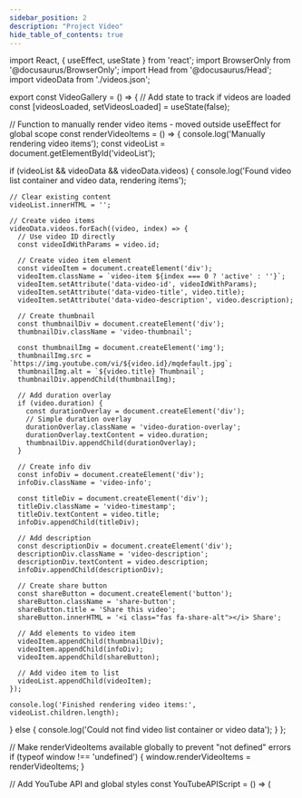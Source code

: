 ```yaml
---
sidebar_position: 2
description: "Project Video"
hide_table_of_contents: true
---
```


import React, { useEffect, useState } from 'react';
import BrowserOnly from '@docusaurus/BrowserOnly';
import Head from '@docusaurus/Head';
import videoData from './videos.json';

export const VideoGallery = () => {
// Add state to track if videos are loaded
const [videosLoaded, setVideosLoaded] = useState(false);

// Function to manually render video items - moved outside useEffect for global scope
const renderVideoItems = () => {
console.log('Manually rendering video items');
const videoList = document.getElementById('videoList');

if (videoList && videoData && videoData.videos) {
console.log('Found video list container and video data, rendering items');

    // Clear existing content
    videoList.innerHTML = '';

    // Create video items
    videoData.videos.forEach((video, index) => {
      // Use video ID directly
      const videoIdWithParams = video.id;

      // Create video item element
      const videoItem = document.createElement('div');
      videoItem.className = `video-item ${index === 0 ? 'active' : ''}`;
      videoItem.setAttribute('data-video-id', videoIdWithParams);
      videoItem.setAttribute('data-video-title', video.title);
      videoItem.setAttribute('data-video-description', video.description);

      // Create thumbnail
      const thumbnailDiv = document.createElement('div');
      thumbnailDiv.className = 'video-thumbnail';

      const thumbnailImg = document.createElement('img');
      thumbnailImg.src = `https://img.youtube.com/vi/${video.id}/mqdefault.jpg`;
      thumbnailImg.alt = `${video.title} Thumbnail`;
      thumbnailDiv.appendChild(thumbnailImg);

      // Add duration overlay
      if (video.duration) {
        const durationOverlay = document.createElement('div');
        // Simple duration overlay
        durationOverlay.className = 'video-duration-overlay';
        durationOverlay.textContent = video.duration;
        thumbnailDiv.appendChild(durationOverlay);
      }

      // Create info div
      const infoDiv = document.createElement('div');
      infoDiv.className = 'video-info';

      const titleDiv = document.createElement('div');
      titleDiv.className = 'video-timestamp';
      titleDiv.textContent = video.title;
      infoDiv.appendChild(titleDiv);

      // Add description
      const descriptionDiv = document.createElement('div');
      descriptionDiv.className = 'video-description';
      descriptionDiv.textContent = video.description;
      infoDiv.appendChild(descriptionDiv);

      // Create share button
      const shareButton = document.createElement('button');
      shareButton.className = 'share-button';
      shareButton.title = 'Share this video';
      shareButton.innerHTML = '<i class="fas fa-share-alt"></i> Share';

      // Add elements to video item
      videoItem.appendChild(thumbnailDiv);
      videoItem.appendChild(infoDiv);
      videoItem.appendChild(shareButton);

      // Add video item to list
      videoList.appendChild(videoItem);
    });

    console.log('Finished rendering video items:', videoList.children.length);

} else {
console.log('Could not find video list container or video data');
}
};

// Make renderVideoItems available globally to prevent "not defined" errors
if (typeof window !== 'undefined') {
window.renderVideoItems = renderVideoItems;
}

// Add YouTube API and global styles
const YouTubeAPIScript = () => (

<Head>
<script src="https://www.youtube.com/iframe_api" />
<link rel="stylesheet" href="https://cdnjs.cloudflare.com/ajax/libs/font-awesome/5.15.4/css/all.min.css" />
<style>{`
/* Global container styles with high specificity - excluding footer */
html body .container.padding-top--md.padding-bottom--lg:not(.footer),
html body #__docusaurus .container.padding-top--md.padding-bottom--lg:not(.footer),
html body div.container.padding-top--md.padding-bottom--lg:not(.footer),
html body #__docusaurus div.container.padding-top--md.padding-bottom--lg:not(.footer),
html[data-theme] body .container.padding-top--md.padding-bottom--lg:not(.footer),
html[data-theme] body #__docusaurus .container.padding-top--md.padding-bottom--lg:not(.footer),
html[data-theme] body div.container.padding-top--md.padding-bottom--lg:not(.footer),
html[data-theme] body #__docusaurus div.container.padding-top--md.padding-bottom--lg:not(.footer),
.container.padding-top--md.padding-bottom--lg:not(.footer),
div.container.padding-top--md.padding-bottom--lg:not(.footer) {
  width: 100vw !important;
  max-width: 100vw !important;
  margin-left: 0 !important;
  margin-right: 0 !important;
  padding: 0 !important;
  box-sizing: border-box !important;
  display: flex !important;
  justify-content: center !important;
  align-items: flex-start !important;
}

/_ Ensure footer is properly styled _/
.footer {
width: 100% !important;
max-width: 100% !important;
margin: 0 !important;
padding: 2rem 1rem !important;
box-sizing: border-box !important;
display: block !important;
}

/_ Additional container styles for all media queries - excluding footer _/
@media all {
.container:not(.footer),
div.container:not(.footer),
main.container:not(.footer),
.container.padding-top--md.padding-bottom--lg:not(.footer),
div.container.padding-top--md.padding-bottom--lg:not(.footer), #**docusaurus .container:not(.footer), #**docusaurus div.container:not(.footer) {
width: 100vw !important;
max-width: 100vw !important;
margin-left: 0 !important;
margin-right: 0 !important;
padding: 0 !important;
box-sizing: border-box !important;
}

/_ Ensure footer row is properly styled _/
.footer .row {
display: flex !important;
flex-wrap: wrap !important;
width: 100% !important;
margin: 0 !important;
justify-content: space-between !important;
}

/_ Ensure footer columns are properly styled _/
.footer .footer\_\_col {
flex: 1 0 200px !important;
margin-bottom: 1rem !important;
padding: 0 1rem !important;
}
}
`}</style>

</Head>
);

// Add a separate useEffect to ensure video list is rendered
useEffect(() => {
console.log('VideoGallery component mounted');

// Apply container styles immediately - excluding footer
const applyContainerStyles = () => {
console.log('Applying container styles immediately');
const containers = document.querySelectorAll('.container:not(.footer), [class*="container"]:not(.footer), div.container:not(.footer), main.container:not(.footer), .container.padding-top--md.padding-bottom--lg:not(.footer)');

containers.forEach(container => {
// Skip footer containers
if (container.classList.contains('footer') || container.closest('.footer')) {
console.log('Skipping footer container');
return;
}

// Apply all necessary styles with !important
container.style.setProperty('margin-left', '0', 'important');
container.style.setProperty('margin-right', '0', 'important');
container.style.setProperty('margin', '0', 'important');
container.style.setProperty('padding-left', '0', 'important');
container.style.setProperty('padding-right', '0', 'important');
container.style.setProperty('padding', '0', 'important');
container.style.setProperty('max-width', '100vw', 'important');
container.style.setProperty('width', '100vw', 'important');
container.style.setProperty('box-sizing', 'border-box', 'important');
});

// Also add a global style element - excluding footer
const styleEl = document.createElement('style');
styleEl.innerHTML =
"@media all {" +
" html body .container:not(.footer), " +
" html body div.container:not(.footer), " +
" html body main.container:not(.footer), " +
" html[data-theme] body .container:not(.footer), " +
" html[data-theme] body div.container:not(.footer), " +
" html[data-theme] body main.container:not(.footer), " +
" #**docusaurus .container:not(.footer), " +
" #**docusaurus div.container:not(.footer), " +
" #**docusaurus main.container:not(.footer) {" +
" width: 100vw !important;" +
" max-width: 100vw !important;" +
" margin-left: 0 !important;" +
" margin-right: 0 !important;" +
" padding: 0 !important;" +
" box-sizing: border-box !important;" +
" }" +
" .footer {" +
" width: 100% !important;" +
" max-width: 100% !important;" +
" margin: 0 !important;" +
" padding: 2rem 1rem !important;" +
" box-sizing: border-box !important;" +
" display: block !important;" +
" }" +
" .footer .row {" +
" display: flex !important;" +
" flex-wrap: wrap !important;" +
" width: 100% !important;" +
" margin: 0 !important;" +
" justify-content: space-between !important;" +
" }" +
" .footer .footer**col {" +
" flex: 1 0 200px !important;" +
" margin-bottom: 1rem !important;" +
" padding: 0 1rem !important;" +
" }" +
"}";
document.head.appendChild(styleEl);
};

// Run immediately and also after a short delay
applyContainerStyles();
setTimeout(applyContainerStyles, 500);
setTimeout(applyContainerStyles, 1000);
setTimeout(applyContainerStyles, 2000);

// Check if video data is available
if (videoData && videoData.videos) {
console.log('Video data is available:', videoData.videos.length);

    // Force render video items after a short delay
    setTimeout(() => {
      const videoItems = document.querySelectorAll('.video-item');
      if (videoItems.length === 0) {
        console.log('No video items found on mount, forcing render');
        renderVideoItems();
      } else {
        console.log('Video items already rendered:', videoItems.length);
      }
    }, 1000);

} else {
console.log('Video data is not available');
}
}, []);
useEffect(() => {
// Initialize variables
let player;
let videoItems = document.querySelectorAll('.video-item');
const currentVideoElement = document.getElementById('currentVideo');

// Function to ensure video items are loaded
const ensureVideoItemsLoaded = () => {
console.log('Checking if video items are loaded...');
videoItems = document.querySelectorAll('.video-item');
console.log('Found video items:', videoItems.length);

if (videoItems.length === 0) {
console.log('No video items found, will try again in 500ms');
// Force recreation of video list if it's missing
const videoList = document.getElementById('videoList');
if (videoList) {
console.log('Video list container exists but items are missing, forcing recreation');
// Force recreation of video items
renderVideoItems();
// Try again after a short delay
setTimeout(ensureVideoItemsLoaded, 500);
} else {
console.log('Video list container is missing, will try again');
setTimeout(ensureVideoItemsLoaded, 500);
}
} else {
console.log('Video items loaded, handling hash');
// Update state to indicate videos are loaded
setVideosLoaded(true);
// Delay a bit to make sure everything is ready
setTimeout(() => {
// Check if we have a hash in the URL
if (window.location.hash) {
console.log('Hash found in URL, handling it...');
handleHashChange();
} else {
console.log('No hash in URL, using default video');
}
}, 500);
}
};

// Use the renderVideoItems function defined at the component level

// Call this function to ensure video items are loaded
setTimeout(ensureVideoItemsLoaded, 1000);

// Function to handle hash changes and select the appropriate video
const handleHashChange = () => {
// Check for hash in URL
if (!window.location.hash) {
console.log('No hash in URL');
return;
}

const hash = window.location.hash.substring(1);
console.log('Hash found in URL:', hash);

// Check if hash is a number (index)
const videoIndex = parseInt(hash, 10);
console.log('Parsed video index:', videoIndex);

if (!isNaN(videoIndex) && videoIndex >= 0 && videoIndex < videoItems.length) {
console.log('Using index to select video:', videoIndex);

// Get the video data directly from videoData
console.log('Video data available:', videoData.videos.length);

if (videoData.videos.length > videoIndex) {
const video = videoData.videos[videoIndex];
console.log('Selected video from data:', video);

    // Find the corresponding video item in the DOM
    const targetVideoItem = videoItems[videoIndex];

    if (targetVideoItem) {
      console.log('Found target video item in DOM');

      // Manually update the player with the correct video and timestamp
      if (player && player.loadVideoById) {
        console.log('Updating player directly');

        // Get video ID
        const videoId = video.id;

        console.log('Loading video ID:', videoId);

        // Load the video
        player.loadVideoById({
          'videoId': videoId,
          'startSeconds': 0,
          'suggestedQuality': 'hd1080'
        });

        // Update the active class on the video items
        videoItems.forEach(item => item.classList.remove('active'));
        targetVideoItem.classList.add('active');

        console.log('Video updated successfully');
        return;
      }
    }

}

// Fallback to the old method if direct update fails
console.log('Falling back to click method');
const targetVideoItem = videoItems[videoIndex];
if (targetVideoItem) {
console.log('Clicking on target video item');
targetVideoItem.click();
} else {
console.log('No target video item found for index:', videoIndex);
}
} else {
// Try to match by title for backward compatibility
console.log('Index not valid, trying to match by title');
const titleWords = hash.split('-');
let targetVideoItem = null;

// Find the video item with title containing the hash words
videoItems.forEach((item, idx) => {
const title = item.getAttribute('data-video-title').toLowerCase();
console.log(`Checking video ${idx}:`, title);
const matchesAllWords = titleWords.every(word => title.includes(word));

    if (matchesAllWords) {
      console.log('Found matching video by title:', title);
      targetVideoItem = item;
    }

});

// Click on the found video item to play it
if (targetVideoItem) {
console.log('Clicking on target video item');
targetVideoItem.click();
} else {
console.log('No target video item found for hash:', hash);
console.log('Available video items:', videoItems.length);
}
}
};

// Handle video selection from dropdown
const handleVideoSelected = (event) => {
const { index } = event.detail;
console.log('Video selected from dropdown:', index);

if (index >= 0 && index < videoItems.length) {
// Get the video data directly
if (videoData.videos.length > index) {
const video = videoData.videos[index];
console.log('Selected video from data:', video);

    // Manually update the player with the correct video and timestamp
    if (player && player.loadVideoById) {
      console.log('Updating player directly from dropdown event');

      // Get video ID
      const videoId = video.id;

      console.log('Loading video ID:', videoId);

      // Load the video
      player.loadVideoById({
        'videoId': videoId,
        'startSeconds': 0,
        'suggestedQuality': 'hd1080'
      });

      // Update the active class on the video items
      videoItems.forEach(item => item.classList.remove('active'));
      videoItems[index].classList.add('active');

      // Update URL hash
      window.history.replaceState(null, null, `#${index}`);

      console.log('Video updated successfully from dropdown');
      return;
    }

}

// Fallback to click method
console.log('Falling back to click method from dropdown');
videoItems[index].click();
} else {
console.log('Invalid video index from dropdown:', index);
}
};

// Listen for custom videoSelected event from the dropdown
document.addEventListener('videoSelected', handleVideoSelected);

// Note: We're now handling the hash in ensureVideoItemsLoaded function
// so we don't need this separate timeout anymore
// setTimeout(handleHashChange, 2000);

// Also try again after player is ready
const tryHandleHashAgain = () => {
console.log('Trying to handle hash again...');
if (window.location.hash) {
handleHashChange();
}
};

// Listen for hash changes
window.addEventListener('hashchange', function() {
console.log('Hash changed, handling it...');
handleHashChange();
});

    // Initialize YouTube player when API is ready
    if (typeof window !== 'undefined') {
      // Add YouTube API
      if (!window.YT) {
        const tag = document.createElement('script');
        tag.src = 'https://www.youtube.com/iframe_api';
        const firstScriptTag = document.getElementsByTagName('script')[0];
        firstScriptTag.parentNode.insertBefore(tag, firstScriptTag);
      }

      // Setup YouTube player
      window.onYouTubeIframeAPIReady = function() {
        const playerContainer = document.getElementById('currentVideo');

        // Check if playerContainer exists to avoid errors
        if (!playerContainer) {
          console.log('Player container not found, retrying in 500ms');
          setTimeout(window.onYouTubeIframeAPIReady, 500);
          return;
        }

        const containerWidth = playerContainer.offsetWidth;
        // Calculate height based on 16:9 aspect ratio
        const containerHeight = containerWidth * 0.5625; // 16:9 aspect ratio

        // Set minimum height for mobile devices
        const minHeight = window.innerWidth <= 480 ? 250 : 300;
        const finalHeight = Math.max(containerHeight, minHeight);

        // Get first video ID from the JSON data
        const firstVideoId = videoData.videos[0].id;

        player = new window.YT.Player('currentVideo', {
          height: finalHeight,
          width: containerWidth,
          videoId: firstVideoId,
          playerVars: {
            'playsinline': 1,
            'rel': 0,
            'vq': 'hd1080',
            'controls': 1,
            'modestbranding': 1
          },
          events: {
            'onReady': onPlayerReady,
            'onStateChange': onPlayerStateChange
          }
        });
      };

      // When player is ready
      function onPlayerReady(event) {
        // Set quality to highest available
        event.target.setPlaybackQuality('hd1080');

        // Try to handle hash again after player is ready
        setTimeout(tryHandleHashAgain, 500);

        // Add resize handler to maintain aspect ratio on orientation change
        window.addEventListener('resize', function() {
          const playerContainer = document.getElementById('currentVideo');
          if (playerContainer && player) {
            const containerWidth = playerContainer.offsetWidth;
            const containerHeight = containerWidth * 0.5625; // 16:9 aspect ratio
            const minHeight = window.innerWidth <= 480 ? 250 : 300;
            const finalHeight = Math.max(containerHeight, minHeight);

            // Update player size
            player.setSize(containerWidth, finalHeight);
          }
        });
      }

      // When player state changes
      function onPlayerStateChange(event) {
        // Set quality to highest available whenever state changes
        if (event.data === window.YT.PlayerState.BUFFERING ||
            event.data === window.YT.PlayerState.PLAYING) {
          event.target.setPlaybackQuality('hd1080');
        }
      }
    }

    // Handle video item clicks
    videoItems.forEach(item => {
      // Handle click on video item (not on share button)
      item.addEventListener('click', function(e) {
        // Don't trigger if share button was clicked
        if (e.target.closest('.share-button')) {
          return;
        }

        // Remove active class from all items
        videoItems.forEach(i => i.classList.remove('active'));

        // Add active class to clicked item
        this.classList.add('active');

        // Get video data
        const videoId = this.getAttribute('data-video-id');
        const videoTitle = this.getAttribute('data-video-title');
        const videoDescription = this.getAttribute('data-video-description');

        // Find the index of this video item
        let videoIndex = -1;
        videoItems.forEach((item, index) => {
          if (item === this) {
            videoIndex = index;
          }
        });

        // Update URL hash with the index
        if (videoIndex >= 0) {
          window.history.replaceState(null, null, `#${videoIndex}`);
        }

        // Update video if player is ready
        if (player && player.loadVideoById) {
          console.log('Updating video with ID:', videoId);

          // Extract the base video ID without parameters
          const baseVideoId = videoId.split('?')[0];
          console.log('Base video ID:', baseVideoId);

          console.log('Loading video with ID:', baseVideoId);
          player.loadVideoById({
            'videoId': baseVideoId,
            'startSeconds': 0,
            'suggestedQuality': 'hd1080'
          });
        } else if (currentVideoElement) {
          // Fallback if player isn't ready
          console.log('Player not ready, using fallback');
          currentVideoElement.src = `https://www.youtube.com/embed/${videoId}`;
        }

        // Scroll to top of video player on mobile
        if (window.innerWidth <= 1000) {
          document.getElementById('videoPlayer').scrollIntoView({ behavior: 'smooth' });
        }
      });

      // Handle share button clicks
      const shareButton = item.querySelector('.share-button');
      if (shareButton) {
        shareButton.addEventListener('click', function(e) {
          e.stopPropagation(); // Prevent video from playing

          const videoId = item.getAttribute('data-video-id');
          const videoTitle = item.getAttribute('data-video-title');
          const shareUrl = `https://www.youtube.com/watch?v=${videoId}`;

          // Try to use Web Share API if available
          if (navigator.share) {
            navigator.share({
              title: videoTitle,
              url: shareUrl
            }).catch(err => {
              console.error('Error sharing:', err);
              // Fallback to clipboard
              copyToClipboard(shareUrl);
            });
          } else {
            // Fallback to clipboard
            copyToClipboard(shareUrl);
          }
        });
      }
    });

    // Helper function to copy text to clipboard
    function copyToClipboard(text) {
      // Create temporary input
      const input = document.createElement('input');
      input.style.position = 'fixed';
      input.style.opacity = 0;
      input.value = text;
      document.body.appendChild(input);

      // Select and copy
      input.select();
      document.execCommand('copy');

      // Clean up
      document.body.removeChild(input);

      // Show feedback
      alert('Video URL copied to clipboard!');
    }

    // Cleanup function to remove event listeners when component unmounts
    return () => {
      window.removeEventListener('hashchange', handleHashChange);
      document.removeEventListener('videoSelected', handleVideoSelected);

      // Remove click event listeners from video items
      videoItems.forEach(item => {
        item.removeEventListener('click', function() {});
        const shareButton = item.querySelector('.share-button');
        if (shareButton) {
          shareButton.removeEventListener('click', function() {});
        }
      });
    };

}, []);

// Add a function to force the correct width after the page loads
useEffect(() => {
// Function to force the correct width
const forceCorrectWidth = () => {
// Get the window width
const windowWidth = window.innerWidth;

// Target the container with 273px margin - excluding footer
const containers = document.querySelectorAll('.container:not(.footer)');
containers.forEach(container => {
// Skip footer containers
if (container.classList.contains('footer') || container.closest('.footer')) {
console.log('Skipping footer container in margin check');
return;
}

const computedStyle = window.getComputedStyle(container);
const marginLeft = computedStyle.getPropertyValue('margin-left');
const marginRight = computedStyle.getPropertyValue('margin-right');

if (marginLeft === '273px' || marginRight === '273px') {
console.log('Found container with 273px margin in useEffect:', container.className);
container.style.setProperty('margin-left', '0', 'important');
container.style.setProperty('margin-right', '0', 'important');
container.style.setProperty('padding-left', '0', 'important');
container.style.setProperty('padding-right', '0', 'important');
container.style.setProperty('max-width', '100vw', 'important');
container.style.setProperty('width', '100vw', 'important');
}
});

    // Calculate the video player width (window width - video list width - padding)
    const videoPlayerWidth = windowWidth - 400 - 55; // 400px for video list, 55px for reduced padding and gap

    // Force the video player to take the correct width
    const videoPlayer = document.querySelector('.video-player');
    if (videoPlayer) {
      videoPlayer.style.width = `${videoPlayerWidth}px`;
      videoPlayer.style.minWidth = `${videoPlayerWidth}px`;
      videoPlayer.style.maxWidth = `${videoPlayerWidth}px`;
      videoPlayer.style.marginLeft = '0';
      videoPlayer.style.marginRight = 'auto';
      console.log('Set video player width to:', videoPlayerWidth);
    } else {
      console.log('Video player element not found');
    }

    // Force the video list to take the correct width
    const videoList = document.querySelector('.video-list');
    if (videoList) {
      videoList.style.width = '400px';
      videoList.style.minWidth = '400px';
      videoList.style.maxWidth = '400px';
      videoList.style.display = 'block';
      videoList.style.visibility = 'visible';
      videoList.style.opacity = '1';
      videoList.style.flex = '0 0 400px';
      console.log('Set video list width to: 400px');
    } else {
      console.log('Video list element not found');
    }

    // Also try to set the video container width
    const videoContainer = document.querySelector('.video-container');
    if (videoContainer) {
      videoContainer.style.width = '100%';
      videoContainer.style.maxWidth = '100%';
      videoContainer.style.justifyContent = 'flex-start';
      videoContainer.style.display = 'flex';
      videoContainer.style.flexDirection = 'row';
      videoContainer.style.flexWrap = 'nowrap';
      videoContainer.style.gap = '15px';
      videoContainer.style.marginLeft = '0';
      videoContainer.style.paddingLeft = '20px';
      console.log('Set video container width to 100%');
    } else {
      console.log('Video container element not found');
    }

};

// Run immediately and on resize
forceCorrectWidth();
window.addEventListener('resize', forceCorrectWidth);

// Run again after a short delay to ensure everything is loaded
setTimeout(forceCorrectWidth, 1000);

// Check if video list exists, if not, try to recreate it
setTimeout(() => {
const videoList = document.querySelector('.video-list');
if (!videoList) {
console.log('Video list still not found, trying to recreate it');
const videoContainer = document.querySelector('.video-container');
if (videoContainer) {
// Check if videoList div exists in the DOM but is not visible
const existingVideoList = document.getElementById('videoList');
if (existingVideoList) {
console.log('Video list exists but might not be visible, fixing styles');
existingVideoList.style.display = 'block';
existingVideoList.style.visibility = 'visible';
existingVideoList.style.opacity = '1';
existingVideoList.style.width = '400px';
existingVideoList.style.minWidth = '400px';
existingVideoList.style.maxWidth = '400px';
existingVideoList.style.flex = '0 0 400px';
}
}
}
}, 1500);

// Force render video items if they're not loaded
setTimeout(() => {
const videoItems = document.querySelectorAll('.video-item');
if (videoItems.length === 0) {
console.log('Video items still not loaded after delay, forcing render');
renderVideoItems();
}
}, 2000);

// Run multiple times to ensure it takes effect
const intervalId = setInterval(forceCorrectWidth, 2000);

// Function to remove margins from containers - excluding footer
const removeContainerMargins = () => {
// Target all containers except footer
const containers = document.querySelectorAll('.container:not(.footer), [class*="container"]:not(.footer)');
containers.forEach(container => {
// Skip footer containers
if (container.classList.contains('footer') || container.closest('.footer')) {
console.log('Skipping footer container in removeContainerMargins');
return;
}

// Apply to all non-footer containers
container.style.marginLeft = '0';
container.style.marginRight = '0';
container.style.paddingLeft = '0';
container.style.paddingRight = '0';
container.style.maxWidth = '100vw';
container.style.width = '100vw';

    // Log container classes for debugging
    console.log('Container class:', container.className);

});

// Target all columns
const columns = document.querySelectorAll('.col');
columns.forEach(column => {
if (column.className.includes('col--')) {
column.style.marginLeft = '0';
column.style.marginRight = '0';
column.style.paddingLeft = '0';
column.style.paddingRight = '0';
column.style.maxWidth = '100%';
column.style.flexBasis = '100%';
}
});

// Target the main article
const article = document.querySelector('article');
if (article) {
article.style.marginLeft = '0';
article.style.marginRight = '0';
article.style.paddingLeft = '0';
article.style.paddingRight = '0';
article.style.maxWidth = '100vw';
article.style.width = '100vw';
}
};

// Run the function immediately and periodically
removeContainerMargins();
const marginIntervalId = setInterval(removeContainerMargins, 1000);

// Clean up event listener and intervals on unmount
return () => {
window.removeEventListener('resize', forceCorrectWidth);
clearInterval(intervalId);
clearInterval(marginIntervalId);
};
}, []);

return (
<>
<YouTubeAPIScript />

  <div className="video-container" style={{display: 'flex', flexDirection: 'row', gap: '15px', width: '100vw', maxWidth: '100vw', position: 'relative', zIndex: 1, padding: '20px', marginLeft: 0, justifyContent: 'flex-start'}} id="videoMainContainer">
    <script dangerouslySetInnerHTML={{__html: `
      // Function to fix container margins
      function fixContainerMargins() {
        // Target the specific container with 273px margin
        const specificContainer = document.querySelector('.container.padding-top--md.padding-bottom--lg');
        if (specificContainer) {
          console.log('Found the specific container with 273px margin');
          specificContainer.style.setProperty('margin-left', '0', 'important');
          specificContainer.style.setProperty('margin-right', '0', 'important');
          specificContainer.style.setProperty('padding-left', '0', 'important');
          specificContainer.style.setProperty('padding-right', '0', 'important');
          specificContainer.style.setProperty('max-width', '100vw', 'important');
          specificContainer.style.setProperty('width', '100vw', 'important');
          
          // Check if the container still has auto margins
          const computedStyle = window.getComputedStyle(specificContainer);
          console.log('Container margin-left:', computedStyle.getPropertyValue('margin-left'));
          console.log('Container margin-right:', computedStyle.getPropertyValue('margin-right'));
          console.log('Container max-width:', computedStyle.getPropertyValue('max-width'));
          
          // If it still has auto margins, try a different approach
          if (computedStyle.getPropertyValue('margin-left') === 'auto' || 
              computedStyle.getPropertyValue('margin-right') === 'auto' ||
              computedStyle.getPropertyValue('max-width') === '1200px') {
            console.log('Container still has auto margins or max-width: 1200px, trying a different approach');
            
            // Create a style element to override the styles with extremely high specificity
            const styleEl = document.createElement('style');
            styleEl.innerHTML = 
              "html body .container.padding-top--md.padding-bottom--lg, " +
              "html body #__docusaurus .container.padding-top--md.padding-bottom--lg, " + 
              "html body div.container.padding-top--md.padding-bottom--lg, " + 
              "html body #__docusaurus div.container.padding-top--md.padding-bottom--lg, " +
              "html[data-theme] body .container.padding-top--md.padding-bottom--lg, " +
              "html[data-theme] body #__docusaurus .container.padding-top--md.padding-bottom--lg, " + 
              "html[data-theme] body div.container.padding-top--md.padding-bottom--lg, " + 
              "html[data-theme] body #__docusaurus div.container.padding-top--md.padding-bottom--lg, " +
              ".container.padding-top--md.padding-bottom--lg, " +
              "div.container.padding-top--md.padding-bottom--lg {" +
              "  width: 100vw !important;" +
              "  max-width: 100vw !important;" +
              "  margin-left: 0 !important;" +
              "  margin-right: 0 !important;" +
              "  padding: 0 !important;" +
              "  box-sizing: border-box !important;" +
              "  display: flex !important;" +
              "  justify-content: center !important;" +
              "  align-items: flex-start !important;" +
              "}";
            
            // Add another style element with !important for all container styles
            const styleEl2 = document.createElement('style');
            styleEl2.innerHTML = 
              "@media all {" +
              "  .container, div.container, main.container, " +
              "  .container.padding-top--md.padding-bottom--lg, " +
              "  div.container.padding-top--md.padding-bottom--lg, " +
              "  #__docusaurus .container, " +
              "  #__docusaurus div.container {" +
              "    width: 100vw !important;" +
              "    max-width: 100vw !important;" +
              "    margin-left: 0 !important;" +
              "    margin-right: 0 !important;" +
              "    padding: 0 !important;" +
              "    box-sizing: border-box !important;" +
              "  }" +
              "}";
            
            document.head.appendChild(styleEl);
            document.head.appendChild(styleEl2);
          }
        }
        
        // Also target all containers with a more comprehensive approach
        const containers = document.querySelectorAll('.container, [class*="container"], div.container, main.container, .container.padding-top--md.padding-bottom--lg');
        containers.forEach(container => {
          // Apply all necessary styles with !important
          container.style.setProperty('margin-left', '0', 'important');
          container.style.setProperty('margin-right', '0', 'important');
          container.style.setProperty('margin', '0', 'important');
          container.style.setProperty('padding-left', '0', 'important');
          container.style.setProperty('padding-right', '0', 'important');
          container.style.setProperty('padding', '0', 'important');
          container.style.setProperty('max-width', '100vw', 'important');
          container.style.setProperty('width', '100vw', 'important');
          container.style.setProperty('box-sizing', 'border-box', 'important');
          container.style.setProperty('width', '100vw', 'important');
        });
      }
      
      // Run immediately and periodically
      fixContainerMargins();
      setInterval(fixContainerMargins, 500);
      
      // Handle responsive layout
      function handleResponsiveLayout() {
        const videoContainer = document.querySelector('.video-container');
        const currentVideoContainer = document.getElementById('currentVideoContainer');
        const videoList = document.getElementById('videoList');
        
        if (videoContainer && currentVideoContainer && videoList) {
          if (window.innerWidth <= 1000) {
            // Mobile layout
            videoContainer.style.flexDirection = 'column';
            currentVideoContainer.style.width = '100%';
            currentVideoContainer.style.maxWidth = '100%';
            videoList.style.width = '100%';
            videoList.style.maxWidth = '100%';
            videoList.style.height = 'auto';
            videoList.style.maxHeight = '400px';
            videoList.style.overflowY = 'auto';
          } else {
            // Desktop layout
            videoContainer.style.flexDirection = 'row';
            currentVideoContainer.style.width = 'calc(100% - 400px - 34px)';
            currentVideoContainer.style.maxWidth = 'calc(100% - 400px - 34px)';
            videoList.style.width = '400px';
            videoList.style.maxWidth = '400px';
          }
        }
      }
      
      // Run on load and window resize
      handleResponsiveLayout();
      window.addEventListener('resize', handleResponsiveLayout);
      
      // Direct approach to find and modify the container's parent element
      setTimeout(() => {
        const container = document.querySelector('.container.padding-top--md.padding-bottom--lg');
        if (container) {
          // Get the parent element
          const parent = container.parentElement;
          if (parent) {
            console.log('Found container parent:', parent.tagName, parent.className);
            
            // Modify the parent element's styles
            parent.style.setProperty('margin-left', '0', 'important');
            parent.style.setProperty('margin-right', '0', 'important');
            parent.style.setProperty('padding-left', '0', 'important');
            parent.style.setProperty('padding-right', '0', 'important');
            parent.style.setProperty('max-width', '100vw', 'important');
            parent.style.setProperty('width', '100vw', 'important');
          }
          
          // Modify the container's style attribute directly
          container.setAttribute('style', 'margin-left: 0 !important; margin-right: 0 !important; padding-left: 0 !important; padding-right: 0 !important; max-width: 100vw !important; width: 100vw !important; box-sizing: border-box !important;');
          
          // Also try to modify any inline styles
          if (container.style) {
            container.style.cssText = 'margin-left: 0 !important; margin-right: 0 !important; padding-left: 0 !important; padding-right: 0 !important; max-width: 100vw !important; width: 100vw !important; box-sizing: border-box !important;';
          }
        }
      }, 1000);
      
      // Additional approach to target the container with 273px margin
      document.addEventListener('DOMContentLoaded', function() {
        // Find all containers and check their computed style
        const allContainers = document.querySelectorAll('.container, [class*="container"]');
        allContainers.forEach(container => {
          const computedStyle = window.getComputedStyle(container);
          const marginLeft = computedStyle.getPropertyValue('margin-left');
          const marginRight = computedStyle.getPropertyValue('margin-right');
          
          // If the container has a margin of 273px, log it and fix it
          if (marginLeft === '273px' || marginRight === '273px') {
            console.log('Found container with 273px margin:', container.className);
            container.style.setProperty('margin-left', '0', 'important');
            container.style.setProperty('margin-right', '0', 'important');
            container.style.setProperty('padding-left', '0', 'important');
            container.style.setProperty('padding-right', '0', 'important');
            container.style.setProperty('max-width', '100vw', 'important');
            container.style.setProperty('width', '100vw', 'important');
          }
        });
        
        // Use MutationObserver to watch for changes to the DOM
        const observer = new MutationObserver(function(mutations) {
          mutations.forEach(function(mutation) {
            if (mutation.type === 'attributes' || mutation.type === 'childList') {
              // Check all containers again
              const containers = document.querySelectorAll('.container, [class*="container"]');
              containers.forEach(container => {
                const computedStyle = window.getComputedStyle(container);
                const marginLeft = computedStyle.getPropertyValue('margin-left');
                const marginRight = computedStyle.getPropertyValue('margin-right');
                
                if (marginLeft === '273px' || marginRight === '273px') {
                  console.log('Found container with 273px margin in MutationObserver:', container.className);
                  container.style.setProperty('margin-left', '0', 'important');
                  container.style.setProperty('margin-right', '0', 'important');
                  container.style.setProperty('padding-left', '0', 'important');
                  container.style.setProperty('padding-right', '0', 'important');
                  container.style.setProperty('max-width', '100vw', 'important');
                  container.style.setProperty('width', '100vw', 'important');
                }
              });
            }
          });
        });
        
        // Start observing the document with the configured parameters
        observer.observe(document.body, { 
          attributes: true, 
          childList: true, 
          subtree: true 
        });
      });
    `}} />
    <style dangerouslySetInnerHTML={{__html: `
/* Override ALL Docusaurus containers and wrappers */
html, body, #__docusaurus, #__docusaurus > div, main, main > .container, 
.container, .container > div, article, .theme-doc-markdown, .markdown, 
[class*="docMainContainer"], [class*="docItemContainer"], [class*="docItemCol"], 
[class*="mdxPageWrapper"], [class*="docPage"], [class*="docSidebarContainer"],
div[class^="mainWrapper_"], div[class^="docMainContainer_"], div[class^="docItemContainer_"],
div[class^="docItemCol_"]:not(.footer):not(.footer *), 
div[class^="mdxPageWrapper_"]:not(.footer):not(.footer *), 
div[class^="docPage_"]:not(.footer):not(.footer *),
div[class^="docSidebarContainer_"]:not(.footer):not(.footer *), 
div[class^="container_"]:not(.footer):not(.footer *), 
div[class^="row_"]:not(.footer):not(.footer *),
div[class^="col_"]:not(.footer):not(.footer *), 
div[class^="markdown_"]:not(.footer):not(.footer *), 
div[class^="docusaurus-"]:not(.footer):not(.footer *),
.main-wrapper:not(.footer):not(.footer *), 
.doc-wrapper:not(.footer):not(.footer *), 
.doc-page:not(.footer):not(.footer *), 
.doc-sidebar-container:not(.footer):not(.footer *) {
  max-width: 100vw !important;
  padding: 0 !important;
  margin: 0 !important;
  width: 100vw !important;
  overflow-x: hide !important;
  box-sizing: border-box !important;
  flex-basis: 100% !important;
  flex-grow: 1 !important;
  flex-shrink: 0 !important;
  position: relative !important;
}

/_ Ensure footer is properly styled _/
.footer {
width: 100% !important;
max-width: 100% !important;
margin: 0 !important;
padding: 2rem 1rem !important;
box-sizing: border-box !important;
display: block !important;
}

.footer .row {
display: flex !important;
flex-wrap: wrap !important;
width: 100% !important;
margin: 0 !important;
justify-content: space-between !important;
}

.footer .footer\_\_col {
flex: 1 0 200px !important;
margin-bottom: 1rem !important;
padding: 0 1rem !important;
}

/_ Target specific container classes with margin - excluding footer _/
.container.padding-top--md:not(.footer),
.container.padding-bottom--lg:not(.footer),
.container.padding-vert--lg:not(.footer),
.container.padding-vert--md:not(.footer),
.container.padding-vert--sm:not(.footer),
div[class^="container padding-"]:not(.footer),
div[class*=" container padding-"]:not(.footer) {
margin-left: 0 !important;
margin-right: 0 !important;
padding-left: 0 !important;
padding-right: 0 !important;
max-width: 100vw !important;
}

article {
padding: 0 !important;
margin: 0 !important;
max-width: 100vw !important;
width: 100vw !important;
overflow-x: visible !important;
}

/_ Target main content container _/
main > .container,
.container.container--fluid,
.container.margin-vert--lg,
.container.margin-vert--md,
.container.margin-vert--sm,
div[class^="container margin-"],
div[class*=" container margin-"],
.container.padding-top--md.padding-bottom--lg,
.container.padding-vert--lg,
.container.padding-vert--md,
.container.padding-vert--sm,
div[class^="container padding-"],
div[class*=" container padding-"] {
margin-left: 0 !important;
margin-right: 0 !important;
padding-left: 0 !important;
padding-right: 0 !important;
max-width: 100vw !important;
width: 100vw !important;
}

/_ Target specific container with 273px margin _/
.container.padding-top--md.padding-bottom--lg,
.container.padding-top--md,
.container.padding-bottom--lg,
div[class^="container_"],
div[class*=" container_"],
div[class^="container padding-top--md padding-bottom--lg"],
div[class*=" container padding-top--md padding-bottom--lg"] {
margin-left: 0 !important;
margin-right: 0 !important;
max-width: 100vw !important;
width: 100vw !important;
}

/_ Target all containers with any class _/
.container,
div[class*="container"] {
margin-left: 0 !important;
margin-right: 0 !important;
max-width: 100vw !important;
width: 100vw !important;
}

/_ Target the exact style rule causing the 273px margin _/
body .container.padding-top--md.padding-bottom--lg, #**docusaurus .container.padding-top--md.padding-bottom--lg,
body div.container.padding-top--md.padding-bottom--lg, #**docusaurus div.container.padding-top--md.padding-bottom--lg {
width: 100vw !important;
max-width: 100vw !important;
margin-left: 0 !important;
margin-right: 0 !important;
padding: 0 !important;
box-sizing: border-box !important;
}

/_ Target the specific container with 273px margin - with highest specificity _/
html body #\_\_docusaurus .container.padding-top--md.padding-bottom--lg {
margin-left: 0 !important;
margin-right: 0 !important;
padding-left: 0 !important;
padding-right: 0 !important;
max-width: 100vw !important;
width: 100vw !important;
}

/_ Target with attribute selector for higher specificity _/
html body #\_\_docusaurus div[class\*="container"][class*="padding-top--md"][class*="padding-bottom--lg"] {
margin-left: 0 !important;
margin-right: 0 !important;
padding-left: 0 !important;
padding-right: 0 !important;
max-width: 100vw !important;
width: 100vw !important;
}

.theme-doc-markdown.markdown header {
display: none !important;
}

.theme-doc-markdown.markdown h1:first-child {
display: none !important;
}

/_ Fix theme toggle in light mode _/
html[data-theme='light'] .clean-btn {
color: #1c1e21 !important;
}

.video-container {
display: flex !important;
flex-direction: row !important;
gap: 15px !important;
margin: 0 !important;
width: 100vw !important;
padding: 20px 20px 20px 20px !important; /_ Reduced left padding _/
max-width: 100vw !important;
justify-content: flex-start !important;
min-height: calc(100vh - var(--ifm-navbar-height)) !important;
box-sizing: border-box !important;
flex-wrap: nowrap !important;
align-items: flex-start !important;
position: relative !important;
z-index: 1 !important;
}

        .video-player {
          flex: 1 1 auto !important;
          min-width: 640px !important;
          position: relative !important;
          border-radius: 12px !important;
          overflow: hidden !important;
          box-shadow: 0 4px 20px rgba(0, 0, 0, 0.15) !important;
          background-color: #000 !important;
          max-width: none !important;
          width: calc(100vw - 400px - 55px) !important; /* 400px for video-list, 55px for padding and gap */
          height: calc(100vh - var(--ifm-navbar-height) - 40px) !important;
          box-sizing: border-box !important;
          flex-basis: calc(100vw - 400px - 55px) !important;
          margin-left: 0 !important;
        }

        .video-player #currentVideo {
          width: 100%;
          height: 100%;
          position: relative;
        }

        .video-player iframe {
          position: absolute;
          top: 0;
          left: 0;
          width: 100%;
          height: 100%;
          border: none;
        }

        .video-list {
          flex: 0 0 400px !important;
          height: calc(100vh - var(--ifm-navbar-height) - 40px) !important;
          overflow-y: auto !important;
          background: rgba(0, 0, 0, 0.1) !important;
          border-radius: 12px !important;
          padding: 0 !important;
          box-shadow: 0 0 10px rgba(0, 0, 0, 0.2) !important;
          min-width: 400px !important;
          max-width: 400px !important;
          width: 400px !important;
          box-sizing: border-box !important;
          display: block !important;
          visibility: visible !important;
          opacity: 1 !important;
          position: relative !important;
          z-index: 10 !important;
          right: 0 !important;
          top: 0 !important;
          margin-left: auto !important;
        }

        .video-item {
          display: flex;
          margin-bottom: 6px;
          cursor: pointer;
          padding: 6px 10px;
          border-radius: 8px;
          transition: background 0.1s ease;
          background: transparent;
          box-shadow: none;
          border: none;
          position: relative;
          width: 100%;
        }

        .video-item .share-button {
          position: absolute;
          right: 10px;
          top: 10px;
          font-size: 14px;
          color: rgba(255, 255, 255, 0.7);
          background: rgba(0, 0, 0, 0.5);
          border: none;
          border-radius: 4px;
          padding: 4px 8px;
          cursor: pointer;
          opacity: 0;
          transition: opacity 0.2s ease;
          display: flex;
          align-items: center;
          gap: 4px;
        }

        .video-item:hover .share-button {
          opacity: 1;
        }

        html[data-theme='light'] .video-item .share-button {
          color: rgba(255, 255, 255, 0.9);
          background: rgba(0, 0, 0, 0.6);
        }

        .video-item:last-child {
          margin-bottom: 0;
        }

        .video-item:hover {
          transform: none;
          box-shadow: none;
          background-color: rgba(255, 255, 255, 0.1);
        }

        .video-item.active {
          background-color: rgba(255, 255, 255, 0.2);
          border-left: none;
          box-shadow: none;
        }

        .video-thumbnail {
          width: 150px;
          height: 84px;
          background-color: #000;
          margin-right: 8px;
          display: flex;
          align-items: center;
          justify-content: center;
          border-radius: 8px;
          overflow: hidden;
          position: relative;
          flex-shrink: 0;
        }

        /* Removed timestamp overlay */

        .video-duration-overlay {
          position: absolute;
          bottom: 4px;
          right: 4px;
          background-color: rgba(0, 0, 0, 0.8);
          color: white;
          font-size: 12px;
          padding: 1px 4px;
          border-radius: 2px;
          font-family: 'Roboto', sans-serif;
          font-weight: 500;
        }

        /* Removed with-timestamp class */

        .video-thumbnail img {
          width: 100%;
          height: 100%;
          object-fit: cover;
          transition: none;
        }

        .video-item:hover .video-thumbnail img {
          transform: none;
        }

        .video-info {
          flex: 1;
          display: flex;
          flex-direction: column;
          align-items: flex-start;
          justify-content: flex-start;
          padding-top: 2px;
        }

        .video-timestamp {
          font-weight: 500;
          font-size: 14px;
          color: var(--video-text-color);
          background-color: transparent;
          padding: 0;
          border-radius: 0;
          display: block;
          width: 100%;
          font-family: 'Roboto', Arial, sans-serif;
          line-height: 1.4;
          margin-bottom: 2px;
          overflow: hidden;
          text-overflow: ellipsis;
          display: -webkit-box;
          -webkit-line-clamp: 2;
          -webkit-box-orient: vertical;
        }

        .video-item.active .video-timestamp {
          background-color: transparent;
          font-weight: 700;
        }

        .video-description {
          font-size: 11px;
          line-height: 1.2;
          margin: 0;
          padding: 0;
          width: 100%;
          color: var(--ifm-color-emphasis-700);
          overflow: hidden;
          text-overflow: ellipsis;
          display: -webkit-box;
          -webkit-line-clamp: 2;
          -webkit-box-orient: vertical;
          font-family: 'Roboto', Arial, sans-serif;
        }

        .video-duration {
          font-size: 11px;
          line-height: 1.2;
          color: var(--ifm-color-emphasis-600);
          font-weight: 400;
          margin-top: 2px;
          font-family: 'Roboto', Arial, sans-serif;
        }

        /* Add a new media query for large screens */
        @media (min-width: 1400px) {
          .video-player {
            width: calc(100vw - 400px - 95px) !important; /* 400px for video-list, 95px for padding and gap */
            min-width: calc(100vw - 400px - 95px) !important;
            max-width: calc(100vw - 400px - 95px) !important;
            flex-basis: calc(100vw - 400px - 95px) !important;
          }

          .video-container {
            width: 100vw !important;
            max-width: 100vw !important;
            padding: 20px 20px 20px 60px !important;
            box-sizing: border-box !important;
            justify-content: flex-start !important;
            display: flex !important;
            flex-direction: row !important;
            flex-wrap: nowrap !important;
            gap: 15px !important;
          }

          .video-list {
            flex: 0 0 400px !important;
            width: 400px !important;
            min-width: 400px !important;
            max-width: 400px !important;
            display: block !important;
            visibility: visible !important;
            opacity: 1 !important;
          }
        }

        @media (max-width: 1000px) {
          .video-container {
            flex-direction: column !important;
            padding: 16px !important;
            min-height: auto !important;
            background: transparent !important;
            width: 100% !important;
            max-width: 100% !important;
          }

          #currentVideoContainer {
            width: 100% !important;
            max-width: 100% !important;
            margin-bottom: 20px !important;
          }

          #videoList {
            width: 100% !important;
            max-width: 100% !important;
            height: auto !important;
            max-height: 400px !important;
            overflow-y: auto !important;
          }

          .video-item {
            width: 100% !important;
            max-width: 100% !important;
          }

          .video-player {
            width: 100% !important;
            min-width: auto !important;
            margin-bottom: 16px !important;
            height: 50vh !important;
            margin-left: 0 !important;
            display: block !important;
            visibility: visible !important;
            opacity: 1 !important;
            position: relative !important;
            z-index: 10 !important;
          }

          .video-list {
            width: 100% !important;
            max-width: 100% !important;
            height: auto !important;
            max-height: 40vh !important;
            min-width: auto !important;
            padding: 10px !important;
            margin-top: 10px !important;
            display: block !important;
            visibility: visible !important;
            opacity: 1 !important;
            background: rgba(0, 0, 0, 0.1) !important;
            border-radius: 12px !important;
            box-shadow: 0 0 10px rgba(0, 0, 0, 0.2) !important;
          }

          .video-item {
            margin-bottom: 6px;
          }

          .video-thumbnail {
            width: 120px;
            height: 68px;
            border-radius: 6px;
          }

          .video-timestamp {
            font-size: 15px;
          }
        }

        /* YouTube-style scrollbar */
        .video-list::-webkit-scrollbar {
          width: 8px;
        }

        .video-list::-webkit-scrollbar-track {
          background: transparent;
        }

        .video-list::-webkit-scrollbar-thumb {
          background: rgba(255, 255, 255, 0.3);
          border-radius: 4px;
        }

        .video-list::-webkit-scrollbar-thumb:hover {
          background: rgba(255, 255, 255, 0.5);
        }

        /* Theme handling */
        :root {
          --video-text-color: #fff;
          --video-item-hover: rgba(255, 255, 255, 0.1);
          --video-item-active: rgba(255, 255, 255, 0.2);
          --scrollbar-thumb: rgba(255, 255, 255, 0.3);
          --scrollbar-thumb-hover: rgba(255, 255, 255, 0.5);
        }

        html[data-theme='light'] {
          --video-text-color: #0f0f0f;
          --video-item-hover: rgba(0, 0, 0, 0.05);
          --video-item-active: rgba(0, 0, 0, 0.1);
          --scrollbar-thumb: rgba(0, 0, 0, 0.2);
          --scrollbar-thumb-hover: rgba(0, 0, 0, 0.3);
        }

        /* Apply theme variables */
        .video-container {
          background: transparent;
          margin-left: 0 !important;
          padding-left: 20px !important;
        }

        /* Video container responsive styles */
        #videoMainContainer {
          display: flex !important;
          flex-direction: row !important;
          gap: 15px !important;
          margin: 0 !important;
          width: 100vw !important;
          max-width: 100vw !important;
          flex-wrap: nowrap !important;
          padding: 20px !important;
        }

        /* Video player container */
        #currentVideoContainer {
          flex: 1 !important;
          min-width: 0 !important;
        }

        /* Video list container */
        #videoList {
          width: 400px !important;
          max-width: 400px !important;
          flex-shrink: 0 !important;
        }

        /* Responsive styles for mobile */
        @media (max-width: 1000px) {
          #videoMainContainer {
            flex-direction: column !important;
            gap: 20px !important;
          }

          #currentVideoContainer {
            width: 100% !important;
            max-width: 100% !important;
            display: block !important;
            visibility: visible !important;
            min-height: 300px !important; /* Increased height for better mobile viewing */
            height: 56.25vw !important; /* 16:9 aspect ratio based on viewport width */
          }

          .video-player {
            display: block !important;
            visibility: visible !important;
            opacity: 1 !important;
            width: 100% !important;
            min-height: 300px !important; /* Increased height for better mobile viewing */
            height: 56.25vw !important; /* 16:9 aspect ratio based on viewport width */
          }

          #videoList {
            width: 100% !important;
            max-width: 100% !important;
            height: auto !important;
            max-height: 400px !important;
            overflow-y: auto !important;
          }

          .video-item {
            width: 100% !important;
          }
        }

        /* Responsive styles for smallest mobile screens */
        @media (max-width: 480px) {
          #videoMainContainer {
            flex-direction: column !important;
            gap: 10px !important;
          }
        }

        /* Specific styles for iPhone 15 Pro Max and similar devices */
        @media only screen and (device-width: 430px) and (device-height: 932px) and (-webkit-device-pixel-ratio: 3),
               only screen and (device-width: 428px) and (device-height: 926px) and (-webkit-device-pixel-ratio: 3),
               only screen and (min-width: 420px) and (max-width: 440px) and (min-height: 920px) {
          #videoMainContainer {
            flex-direction: column !important;
            gap: 10px !important;
          }

          #currentVideoContainer {
            width: 100% !important;
            max-width: 100% !important;
            display: block !important;
            visibility: visible !important;
            min-height: 250px !important; /* Increased minimum height */
            height: 56.25vw !important; /* Maintain 16:9 aspect ratio */
            margin-bottom: 10px !important;
          }

          .video-player {
            display: block !important;
            visibility: visible !important;
            opacity: 1 !important;
            width: 100% !important;
            min-height: 250px !important; /* Increased minimum height */
            height: 56.25vw !important; /* Maintain 16:9 aspect ratio */
          }

          #currentVideo {
            display: block !important;
            visibility: visible !important;
            min-height: 250px !important; /* Increased minimum height */
            height: 56.25vw !important; /* Maintain 16:9 aspect ratio */
          }

          #videoList {
            width: 100% !important;
            max-width: 100% !important;
            height: auto !important;
            max-height: 300px !important;
          }
        }

        /* Target content wrapper */
        .row .col.col--8,
        .row .col.col--9,
        .row .col.col--10,
        .row .col.col--11,
        .row .col.col--12,
        div[class^="col col--"],
        div[class*=" col col--"] {
          margin-left: 0 !important;
          margin-right: 0 !important;
          padding-left: 0 !important;
          padding-right: 0 !important;
          max-width: 100% !important;
          flex-basis: 100% !important;
        }

        .video-timestamp {
          color: var(--video-text-color);
        }

        .video-item:hover {
          background: var(--video-item-hover);
        }

        .video-item.active {
          background: var(--video-item-active);
        }

        .video-list::-webkit-scrollbar-thumb {
          background: var(--scrollbar-thumb);
        }

        .video-list::-webkit-scrollbar-thumb:hover {
          background: var(--scrollbar-thumb-hover);
        }

        /* Hide page title */
        .theme-doc-markdown.markdown header {
          display: none;
        }
      `}} />

    <div className="video-player" id="videoPlayer" style={{marginLeft: 0, flex: '1 1 auto', display: 'block', visibility: 'visible', opacity: 1}}>
      <div id="currentVideo" style={{display: 'block', visibility: 'visible', opacity: 1}}></div>
    </div>

    <div
      className="video-list"
      id="videoList"
      style={{
        display: 'block',
        visibility: 'visible',
        opacity: 1,
        width: '400px',
        minWidth: '400px',
        maxWidth: '400px',
        flex: '0 0 400px',
        position: 'relative',
        zIndex: 10,
        background: 'rgba(0, 0, 0, 0.1)',
        borderRadius: '12px',
        boxShadow: '0 0 10px rgba(0, 0, 0, 0.2)',
        padding: '10px',
        height: 'calc(100vh - var(--ifm-navbar-height) - 40px)',
        overflowY: 'auto'
      }}>
      {videoData && videoData.videos && videoData.videos.length > 0 ? (
        videoData.videos.map((video, index) => {
          // Use video ID directly
          const videoIdWithParams = video.id;

          return (
            <div
              key={index}
              className={`video-item ${index === 0 ? 'active' : ''}`}
              data-video-id={videoIdWithParams}
              data-video-title={video.title}
              data-video-description={video.description}
            >
              <div className="video-thumbnail">
                <img
                  src={`https://img.youtube.com/vi/${video.id}/mqdefault.jpg`}
                  alt={`${video.title} Thumbnail`}
                />
                {video.duration && (
                  <div className="video-duration-overlay">
                    {video.duration}
                  </div>
                )}
              </div>
              <div className="video-info">
                <div className="video-timestamp">{video.title}</div>
                <div className="video-description">{video.description}</div>
              </div>
              <button className="share-button" title="Share this video">
                <i className="fas fa-share-alt"></i> Share
              </button>
            </div>
          );
        })
      ) : (
        <div style={{
          padding: '20px',
          textAlign: 'center',
          color: 'white',
          backgroundColor: 'rgba(0,0,0,0.5)',
          borderRadius: '8px',
          margin: '20px'
        }}>
          <h3>Video list is loading...</h3>
          <p>If the video list doesn't appear, please refresh the page.</p>
          <button
            onClick={() => window.location.reload()}
            style={{
              padding: '8px 16px',
              backgroundColor: '#3578e5',
              color: 'white',
              border: 'none',
              borderRadius: '4px',
              cursor: 'pointer',
              marginTop: '10px'
            }}
          >
            Refresh Page
          </button>
        </div>
      )}
    </div>

  </div>
  </>
);
};

<BrowserOnly>
  {() => <VideoGallery />}
</BrowserOnly>

